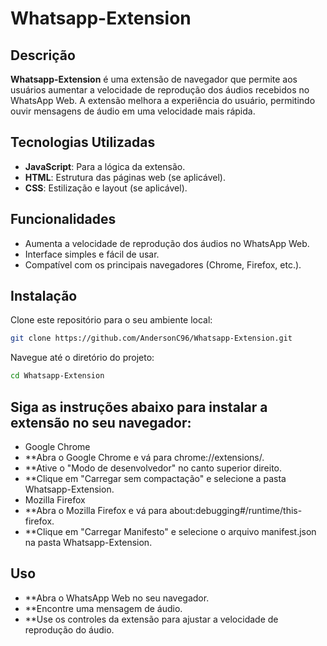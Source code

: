 # Whatsapp-Extension

## Descrição

**Whatsapp-Extension** é uma extensão de navegador que permite aos usuários aumentar a velocidade de reprodução dos áudios recebidos no WhatsApp Web. A extensão melhora a experiência do usuário, permitindo ouvir mensagens de áudio em uma velocidade mais rápida.

## Tecnologias Utilizadas

- **JavaScript**: Para a lógica da extensão.
- **HTML**: Estrutura das páginas web (se aplicável).
- **CSS**: Estilização e layout (se aplicável).

## Funcionalidades

- Aumenta a velocidade de reprodução dos áudios no WhatsApp Web.
- Interface simples e fácil de usar.
- Compatível com os principais navegadores (Chrome, Firefox, etc.).

## Instalação

Clone este repositório para o seu ambiente local:

```bash
git clone https://github.com/AndersonC96/Whatsapp-Extension.git
```

Navegue até o diretório do projeto:

```bash
cd Whatsapp-Extension
```

## Siga as instruções abaixo para instalar a extensão no seu navegador:

- Google Chrome
- **Abra o Google Chrome e vá para chrome://extensions/.
- **Ative o "Modo de desenvolvedor" no canto superior direito.
- **Clique em "Carregar sem compactação" e selecione a pasta Whatsapp-Extension.
- Mozilla Firefox
- **Abra o Mozilla Firefox e vá para about:debugging#/runtime/this-firefox.
- **Clique em "Carregar Manifesto" e selecione o arquivo manifest.json na pasta Whatsapp-Extension.

## Uso
- **Abra o WhatsApp Web no seu navegador.
- **Encontre uma mensagem de áudio.
- **Use os controles da extensão para ajustar a velocidade de reprodução do áudio.
